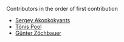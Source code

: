 Contributors in the order of first contribution

* [Sergey Akopkokyants](https://github.com/akserg)
* [Tõnis Pool](https://github.com/poolik)
* [Günter Zöchbauer](https://github.com/zoechi)